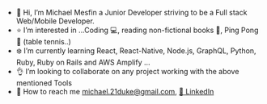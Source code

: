 - :wave: Hi, I’m Michael Mesfin a Junior Developer striving to be a Full stack Web/Mobile Developer.
- :star: I’m interested in ...Coding :computer:, reading non-fictional books :blue_book:, Ping Pong :tennis: (table tennis..)
-  :snowflake: I’m currently learning React, React-Native, Node.js, GraphQL, Python, Ruby, Ruby on Rails and AWS Amplify ...
- :ok_hand: I’m looking to collaborate on any project working with the above mentioned Tools
- :email: How to reach me michael.21duke@gmail.com, [:briefcase: LinkedIn](https://www.linkedin.com/in/michael-21-duke/)

<!---
michael-duke/michael-duke is a ✨ special ✨ repository because its `README.md` (this file) appears on your GitHub profile.
You can click the Preview link to take a look at your changes.
--->
